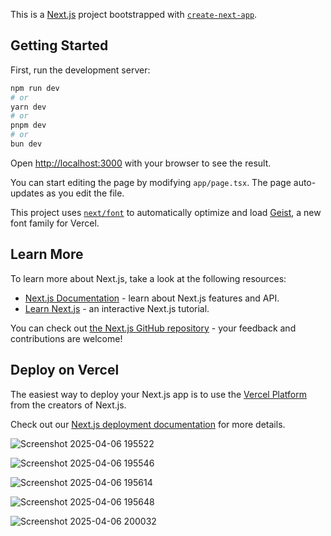 This is a [Next.js](https://nextjs.org) project bootstrapped with [`create-next-app`](https://nextjs.org/docs/app/api-reference/cli/create-next-app).

## Getting Started

First, run the development server:

```bash
npm run dev
# or
yarn dev
# or
pnpm dev
# or
bun dev
```

Open [http://localhost:3000](http://localhost:3000) with your browser to see the result.

You can start editing the page by modifying `app/page.tsx`. The page auto-updates as you edit the file.

This project uses [`next/font`](https://nextjs.org/docs/app/building-your-application/optimizing/fonts) to automatically optimize and load [Geist](https://vercel.com/font), a new font family for Vercel.

## Learn More

To learn more about Next.js, take a look at the following resources:

- [Next.js Documentation](https://nextjs.org/docs) - learn about Next.js features and API.
- [Learn Next.js](https://nextjs.org/learn) - an interactive Next.js tutorial.

You can check out [the Next.js GitHub repository](https://github.com/vercel/next.js) - your feedback and contributions are welcome!

## Deploy on Vercel

The easiest way to deploy your Next.js app is to use the [Vercel Platform](https://vercel.com/new?utm_medium=default-template&filter=next.js&utm_source=create-next-app&utm_campaign=create-next-app-readme) from the creators of Next.js.

Check out our [Next.js deployment documentation](https://nextjs.org/docs/app/building-your-application/deploying) for more details.

![Screenshot 2025-04-06 195522](https://github.com/user-attachments/assets/18ad7c40-b62b-459a-9f96-4c59d12f664c)

![Screenshot 2025-04-06 195546](https://github.com/user-attachments/assets/f09e0454-6032-405d-963a-84ba41a39d84)

![Screenshot 2025-04-06 195614](https://github.com/user-attachments/assets/08a3938e-7db7-4704-bdcc-59728f6d769d)

![Screenshot 2025-04-06 195648](https://github.com/user-attachments/assets/5b0ba358-eee8-4c5b-a9e4-f038900574ef)

![Screenshot 2025-04-06 200032](https://github.com/user-attachments/assets/5da6ba64-860e-47c8-af60-398a64f664b1)









